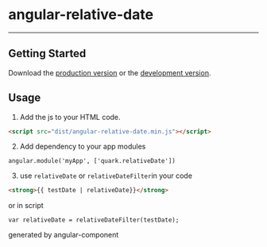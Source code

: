 # angular-relative-date

***

## Getting Started

Download the [production version][min] or the [development version][max].

[min]: https://raw.githubusercontent.com/ariesjia/angular-relative-date/master/dist/angular-relative-date.min.js
[max]: https://raw.githubusercontent.com/ariesjia/angular-relative-date/master/dist/angular-relative-date.js


## Usage

1. Add the js to your HTML code.

```html
<script src="dist/angular-relative-date.min.js"></script>
```
2. Add dependency to your app modules
```script
angular.module('myApp', ['quark.relativeDate'])
```

3. use `relativeDate` or `relativeDateFilter`in your code
```html
<strong>{{ testDate | relativeDate}}</strong>
```
or in script 
```script
var relativeDate = relativeDateFilter(testDate);
```

generated by angular-component

